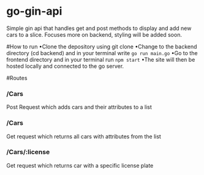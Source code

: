 # go-gin-api

Simple gin api that handles get and post methods to display and add new cars to a slice. Focuses more on backend, styling will be added soon.

#How to run 
•Clone the depository using git clone <repo url>
•Change to the backend directory (cd backend) and in your terminal write ```go run main.go```
•Go to the frontend directory and in your terminal run ```npm start```
•The site will then be hosted locally and connected to the go server.

#Routes

<h3>/Cars</h3>
<p>Post Request which adds cars and their attributes to a list</p>

<h3>/Cars</h3>
<p>Get request which returns all cars with attributes from the list</p>

<h3>/Cars/:license</h3>
<p>Get request which returns car with a specific license plate</p>


